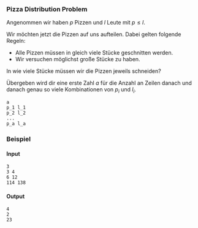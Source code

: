 ### Pizza Distribution Problem

Angenommen wir haben $p$ Pizzen und $l$ Leute mit $p \le l$.

Wir möchten jetzt die Pizzen auf uns aufteilen. Dabei gelten folgende Regeln:

- Alle Pizzen müssen in gleich viele Stücke geschnitten werden.
- Wir versuchen möglichst große Stücke zu haben.

In wie viele Stücke müssen wir die Pizzen jeweils schneiden?

Übergeben wird dir eine erste Zahl $a$ für die Anzahl an Zeilen danach und danach genau
so viele Kombinationen von $p_i$ und $l_i$.

```
a
p_1 l_1
p_2 l_2 
...
p_a l_a
```




### Beispiel
#### Input
```
3
3 4
6 12
114 138
```

#### Output
```
4
2
23
```



